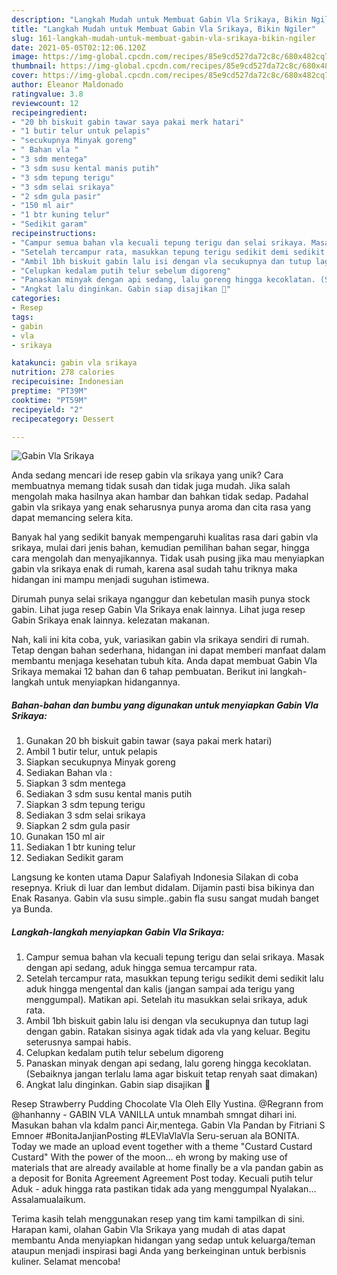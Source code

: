 ```yaml
---
description: "Langkah Mudah untuk Membuat Gabin Vla Srikaya, Bikin Ngiler"
title: "Langkah Mudah untuk Membuat Gabin Vla Srikaya, Bikin Ngiler"
slug: 161-langkah-mudah-untuk-membuat-gabin-vla-srikaya-bikin-ngiler
date: 2021-05-05T02:12:06.120Z
image: https://img-global.cpcdn.com/recipes/85e9cd527da72c8c/680x482cq70/gabin-vla-srikaya-foto-resep-utama.jpg
thumbnail: https://img-global.cpcdn.com/recipes/85e9cd527da72c8c/680x482cq70/gabin-vla-srikaya-foto-resep-utama.jpg
cover: https://img-global.cpcdn.com/recipes/85e9cd527da72c8c/680x482cq70/gabin-vla-srikaya-foto-resep-utama.jpg
author: Eleanor Maldonado
ratingvalue: 3.8
reviewcount: 12
recipeingredient:
- "20 bh biskuit gabin tawar saya pakai merk hatari"
- "1 butir telur untuk pelapis"
- "secukupnya Minyak goreng"
- " Bahan vla "
- "3 sdm mentega"
- "3 sdm susu kental manis putih"
- "3 sdm tepung terigu"
- "3 sdm selai srikaya"
- "2 sdm gula pasir"
- "150 ml air"
- "1 btr kuning telur"
- "Sedikit garam"
recipeinstructions:
- "Campur semua bahan vla kecuali tepung terigu dan selai srikaya. Masak dengan api sedang, aduk hingga semua tercampur rata."
- "Setelah tercampur rata, masukkan tepung terigu sedikit demi sedikit lalu aduk hingga mengental dan kalis (jangan sampai ada terigu yang menggumpal). Matikan api. Setelah itu masukkan selai srikaya, aduk rata."
- "Ambil 1bh biskuit gabin lalu isi dengan vla secukupnya dan tutup lagi dengan gabin. Ratakan sisinya agak tidak ada vla yang keluar. Begitu seterusnya sampai habis."
- "Celupkan kedalam putih telur sebelum digoreng"
- "Panaskan minyak dengan api sedang, lalu goreng hingga kecoklatan. (Sebaiknya jangan terlalu lama agar biskuit tetap renyah saat dimakan)"
- "Angkat lalu dinginkan. Gabin siap disajikan 🤗"
categories:
- Resep
tags:
- gabin
- vla
- srikaya

katakunci: gabin vla srikaya 
nutrition: 278 calories
recipecuisine: Indonesian
preptime: "PT39M"
cooktime: "PT59M"
recipeyield: "2"
recipecategory: Dessert

---
```



![Gabin Vla Srikaya](https://img-global.cpcdn.com/recipes/85e9cd527da72c8c/680x482cq70/gabin-vla-srikaya-foto-resep-utama.jpg)

Anda sedang mencari ide resep gabin vla srikaya yang unik? Cara membuatnya memang tidak susah dan tidak juga mudah. Jika salah mengolah maka hasilnya akan hambar dan bahkan tidak sedap. Padahal gabin vla srikaya yang enak seharusnya punya aroma dan cita rasa yang dapat memancing selera kita.

Banyak hal yang sedikit banyak mempengaruhi kualitas rasa dari gabin vla srikaya, mulai dari jenis bahan, kemudian pemilihan bahan segar, hingga cara mengolah dan menyajikannya. Tidak usah pusing jika mau menyiapkan gabin vla srikaya enak di rumah, karena asal sudah tahu triknya maka hidangan ini mampu menjadi suguhan istimewa.

Dirumah punya selai srikaya nganggur dan kebetulan masih punya stock gabin. Lihat juga resep Gabin Vla Srikaya enak lainnya. Lihat juga resep Gabin Srikaya enak lainnya. kelezatan makanan.


Nah, kali ini kita coba, yuk, variasikan gabin vla srikaya sendiri di rumah. Tetap dengan bahan sederhana, hidangan ini dapat memberi manfaat dalam membantu menjaga kesehatan tubuh kita. Anda dapat membuat Gabin Vla Srikaya memakai 12 bahan dan 6 tahap pembuatan. Berikut ini langkah-langkah untuk menyiapkan hidangannya.

<!--inarticleads1-->

##### Bahan-bahan dan bumbu yang digunakan untuk menyiapkan Gabin Vla Srikaya:

1. Gunakan 20 bh biskuit gabin tawar (saya pakai merk hatari)
1. Ambil 1 butir telur, untuk pelapis
1. Siapkan secukupnya Minyak goreng
1. Sediakan  Bahan vla :
1. Siapkan 3 sdm mentega
1. Sediakan 3 sdm susu kental manis putih
1. Siapkan 3 sdm tepung terigu
1. Sediakan 3 sdm selai srikaya
1. Siapkan 2 sdm gula pasir
1. Gunakan 150 ml air
1. Sediakan 1 btr kuning telur
1. Sediakan Sedikit garam


Langsung ke konten utama Dapur Salafiyah Indonesia Silakan di coba resepnya. Kriuk di luar dan lembut didalam. Dijamin pasti bisa bikinya dan Enak Rasanya. Gabin vla susu simple..gabin fla susu sangat mudah banget ya Bunda. 

<!--inarticleads2-->

##### Langkah-langkah menyiapkan Gabin Vla Srikaya:

1. Campur semua bahan vla kecuali tepung terigu dan selai srikaya. Masak dengan api sedang, aduk hingga semua tercampur rata.
1. Setelah tercampur rata, masukkan tepung terigu sedikit demi sedikit lalu aduk hingga mengental dan kalis (jangan sampai ada terigu yang menggumpal). Matikan api. Setelah itu masukkan selai srikaya, aduk rata.
1. Ambil 1bh biskuit gabin lalu isi dengan vla secukupnya dan tutup lagi dengan gabin. Ratakan sisinya agak tidak ada vla yang keluar. Begitu seterusnya sampai habis.
1. Celupkan kedalam putih telur sebelum digoreng
1. Panaskan minyak dengan api sedang, lalu goreng hingga kecoklatan. (Sebaiknya jangan terlalu lama agar biskuit tetap renyah saat dimakan)
1. Angkat lalu dinginkan. Gabin siap disajikan 🤗


Resep Strawberry Pudding Chocolate Vla Oleh Elly Yustina. @Regrann from @hanhanny - GABIN VLA VANILLA untuk mnambah smngat dihari ini. Masukan bahan vla kdalm panci Air,mentega. Gabin Vla Pandan by Fitriani S Emnoer #BonitaJanjianPosting #LEVlaVlaVla Seru-seruan ala BONITA. Today we made an upload event together with a theme &#34;Custard Custard Custard&#34; With the power of the moon… eh wrong by making use of materials that are already available at home finally be a vla pandan gabin as a deposit for Bonita Agreement Agreement Post today. Kecuali putih telur Aduk - aduk hingga rata pastikan tidak ada yang menggumpal Nyalakan… Assalamualaikum. 

Terima kasih telah menggunakan resep yang tim kami tampilkan di sini. Harapan kami, olahan Gabin Vla Srikaya yang mudah di atas dapat membantu Anda menyiapkan hidangan yang sedap untuk keluarga/teman ataupun menjadi inspirasi bagi Anda yang berkeinginan untuk berbisnis kuliner. Selamat mencoba!
